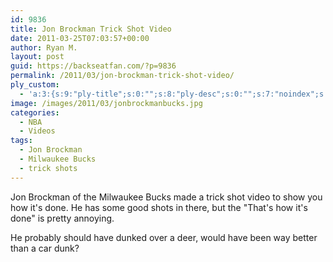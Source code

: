 ```yaml
---
id: 9836
title: Jon Brockman Trick Shot Video
date: 2011-03-25T07:03:57+00:00
author: Ryan M.
layout: post
guid: https://backseatfan.com/?p=9836
permalink: /2011/03/jon-brockman-trick-shot-video/
ply_custom:
  - 'a:3:{s:9:"ply-title";s:0:"";s:8:"ply-desc";s:0:"";s:7:"noindex";s:0:"";}'
image: /images/2011/03/jonbrockmanbucks.jpg
categories:
  - NBA
  - Videos
tags:
  - Jon Brockman
  - Milwaukee Bucks
  - trick shots
---
```


<div class="entry">
  <p>
    Jon Brockman of the Milwaukee Bucks made a trick shot video to show you how it's done. He has some good shots in there, but the "That's how it's done" is pretty annoying.
  </p>

  <p>
  </p>

  <p>
    He probably should have dunked over a deer, would have been way better than a car dunk?
  </p>
</div>
